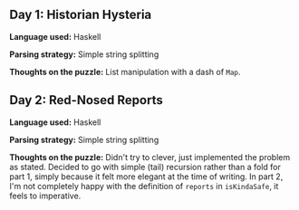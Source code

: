 Day 1: Historian Hysteria
-------------------------

**Language used:** Haskell

**Parsing strategy:** Simple string splitting

**Thoughts on the puzzle:** List manipulation with a dash of `Map`.


Day 2: Red-Nosed Reports
------------------------

**Language used:** Haskell

**Parsing strategy:** Simple string splitting

**Thoughts on the puzzle:** Didn't try to clever, just implemented the
problem as stated. Decided to go with simple (tail) recursion rather
than a fold for part 1, simply because it felt more elegant at the
time of writing. In part 2, I'm not completely happy with the
definition of `reports` in `isKindaSafe`, it feels to imperative.

